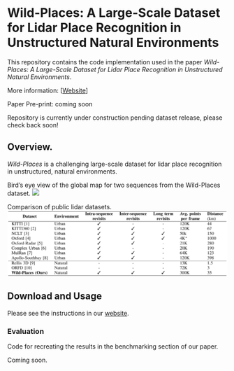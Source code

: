# Wild-Places: A Large-Scale Dataset for Lidar Place Recognition in Unstructured Natural Environments

This repository contains the code implementation used in the paper *Wild-Places: A Large-Scale Dataset for Lidar Place Recognition in Unstructured Natural Environments*.  

More information: \[[Website](https://csiro-robotics.github.io/Wild-Places/)]

Paper Pre-print: coming soon

Repository is currently under construction pending dataset release, please check back soon!

## Overview.
*Wild-Places* is a challenging large-scale dataset for lidar place recognition in unstructured, natural environments. 

Bird’s eye view of the global map for two sequences from the Wild-Places dataset.
![](./utils/docs/teaser_image.png)

Comparison of public lidar datasets.
![](./utils/docs/comparison_table.png)

## Download and Usage

Please see the instructions in our [website](https://csiro-robotics.github.io/Wild-Places/).

### Evaluation

Code for recreating the results in the benchmarking section of our paper. 

Coming soon. 